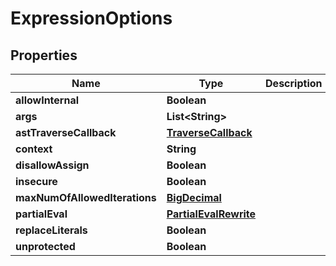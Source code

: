 # ExpressionOptions

## Properties
Name | Type | Description | Notes
------------ | ------------- | ------------- | -------------
**allowInternal** | **Boolean** |  |  [optional]
**args** | **List&lt;String&gt;** |  |  [optional]
**astTraverseCallback** | [**TraverseCallback**](TraverseCallback.md) |  |  [optional]
**context** | **String** |  |  [optional]
**disallowAssign** | **Boolean** |  |  [optional]
**insecure** | **Boolean** |  |  [optional]
**maxNumOfAllowedIterations** | [**BigDecimal**](BigDecimal.md) |  |  [optional]
**partialEval** | [**PartialEvalRewrite**](PartialEvalRewrite.md) |  |  [optional]
**replaceLiterals** | **Boolean** |  |  [optional]
**unprotected** | **Boolean** |  |  [optional]
